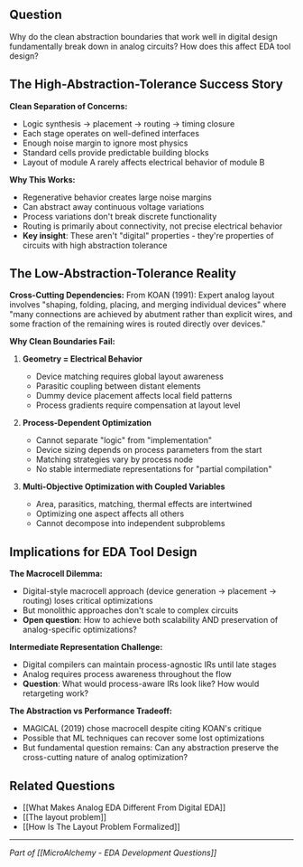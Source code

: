 ## Question
Why do the clean abstraction boundaries that work well in digital design fundamentally break down in analog circuits? How does this affect EDA tool design?

## The High-Abstraction-Tolerance Success Story

**Clean Separation of Concerns:**
- Logic synthesis → placement → routing → timing closure
- Each stage operates on well-defined interfaces
- Enough noise margin to ignore most physics
- Standard cells provide predictable building blocks
- Layout of module A rarely affects electrical behavior of module B

**Why This Works:**
- Regenerative behavior creates large noise margins
- Can abstract away continuous voltage variations
- Process variations don't break discrete functionality
- Routing is primarily about connectivity, not precise electrical behavior
- **Key insight**: These aren't "digital" properties - they're properties of circuits with high abstraction tolerance

## The Low-Abstraction-Tolerance Reality

**Cross-Cutting Dependencies:**
From KOAN (1991): Expert analog layout involves "shaping, folding, placing, and merging individual devices" where "many connections are achieved by abutment rather than explicit wires, and some fraction of the remaining wires is routed directly over devices."

**Why Clean Boundaries Fail:**

1. **Geometry = Electrical Behavior**
   - Device matching requires global layout awareness
   - Parasitic coupling between distant elements
   - Dummy device placement affects local field patterns
   - Process gradients require compensation at layout level

2. **Process-Dependent Optimization**
   - Cannot separate "logic" from "implementation"
   - Device sizing depends on process parameters from the start
   - Matching strategies vary by process node
   - No stable intermediate representations for "partial compilation"

3. **Multi-Objective Optimization with Coupled Variables**
   - Area, parasitics, matching, thermal effects are intertwined
   - Optimizing one aspect affects all others
   - Cannot decompose into independent subproblems

## Implications for EDA Tool Design

**The Macrocell Dilemma:**
- Digital-style macrocell approach (device generation → placement → routing) loses critical optimizations
- But monolithic approaches don't scale to complex circuits
- **Open question**: How to achieve both scalability AND preservation of analog-specific optimizations?

**Intermediate Representation Challenge:**
- Digital compilers can maintain process-agnostic IRs until late stages
- Analog requires process awareness throughout the flow
- **Question**: What would process-aware IRs look like? How would retargeting work?

**The Abstraction vs Performance Tradeoff:**
- MAGICAL (2019) chose macrocell despite citing KOAN's critique
- Possible that ML techniques can recover some lost optimizations
- But fundamental question remains: Can any abstraction preserve the cross-cutting nature of analog optimization?

## Related Questions
- [[What Makes Analog EDA Different From Digital EDA]]
- [[The layout problem]]
- [[How Is The Layout Problem Formalized]]

---
*Part of [[MicroAlchemy - EDA Development Questions]]*
